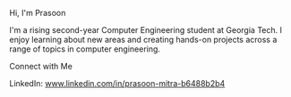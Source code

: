 Hi, I'm Prasoon

I'm a rising second-year Computer Engineering student at Georgia Tech. I enjoy learning about new areas and creating hands-on projects across a range of topics in computer engineering.

Connect with Me

LinkedIn: www.linkedin.com/in/prasoon-mitra-b6488b2b4

